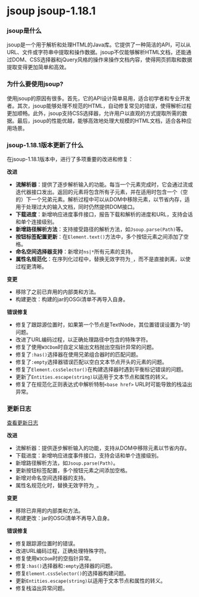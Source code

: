 # jsoup jsoup-1.18.1
### jsoup是什么

jsoup是一个用于解析和处理HTML的Java库。它提供了一种简洁的API，可以从URL、文件或字符串中提取和操作数据。jsoup不仅能够解析HTML文档，还能通过DOM、CSS选择器和jQuery风格的操作来操作文档内容，使得网页抓取和数据提取变得更加简单和高效。

### 为什么要使用jsoup?

使用jsoup的原因有很多。首先，它的API设计简单易用，适合初学者和专业开发者。其次，jsoup能够处理不规范的HTML，自动修复常见的错误，使得解析过程更加顺畅。此外，jsoup支持CSS选择器，允许用户以直观的方式提取所需的数据。最后，jsoup的性能优越，能够高效地处理大规模的HTML文档，适合各种应用场景。

### jsoup-1.18.1版本更新了什么

在jsoup-1.18.1版本中，进行了多项重要的改进和修复：

**改进**
- **流解析器**：提供了逐步解析输入的功能。每当一个元素完成时，它会通过流或迭代器接口发出。返回的元素将包含所有子元素，并在适用时包含一个（空的）下一个兄弟元素。解析过程中可以从DOM中移除元素，以节省内存，适用于处理过大的输入文档，同时仍然提供DOM接口。
- **下载进度**：新增响应进度事件接口，报告下载和解析的进度和URL，支持会话和单个连接级别。
- **新增路径解析方法**：支持接受路径的解析方法，如`Jsoup.parse(Path)`等。
- **按钮标签配置更新**：在`Element.text()`方法中，多个按钮元素之间添加了空格。
- **命名空间选择器支持**：新增对`ns|*`所有元素的支持。
- **属性名规范化**：在序列化过程中，替换无效字符为`_`，而不是直接剥离，以使过程更清晰。

**变更**
- 移除了之前已弃用的内部类和方法。
- 构建更改：构建的jar的OSGi清单不再导入自身。

**错误修复**
- 修复了跟踪源位置时，如果第一个节点是TextNode，其位置错误设置为-1的问题。
- 改进了URL编码过程，以正确处理路径中包含的特殊字符。
- 修复了使用`W3CDom`时自定义输出文档抛出空指针异常的问题。
- 修复了`:has()`选择器在使用兄弟组合器时的匹配问题。
- 修复了`:empty`选择器错误匹配以空白文本节点开头的元素的问题。
- 修复了`Element.cssSelector()`在构建选择器时遇到平衡标记错误的问题。
- 更新了`Entities.escape(string)`以适用于文本节点和属性的转义。
- 修复了在规范化正则表达式中解析特制`<base href>` URL时可能导致的栈溢出异常。

### 更新日志

[查看更新日志](https://jsoup.org/news/release-1.18.1)

**改进**
- 流解析器：提供逐步解析输入的功能，支持从DOM中移除元素以节省内存。
- 下载进度：新增响应进度事件接口，支持会话和单个连接级别。
- 新增路径解析方法，如`Jsoup.parse(Path)`。
- 更新按钮标签配置，多个按钮元素之间添加空格。
- 新增对命名空间选择器的支持。
- 属性名规范化时，替换无效字符为`_`。

**变更**
- 移除已弃用的内部类和方法。
- 构建更改：jar的OSGi清单不再导入自身。

**错误修复**
- 修复跟踪源位置时的错误。
- 改进URL编码过程，正确处理特殊字符。
- 修复使用`W3CDom`时的空指针异常。
- 修复`:has()`选择器和`:empty`选择器的问题。
- 修复`Element.cssSelector()`的选择器构建问题。
- 更新`Entities.escape(string)`以适用于文本节点和属性的转义。
- 修复栈溢出异常问题。